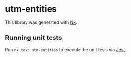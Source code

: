 # utm-entities

This library was generated with [Nx](https://nx.dev).

## Running unit tests

Run `nx test utm-entities` to execute the unit tests via [Jest](https://jestjs.io).
